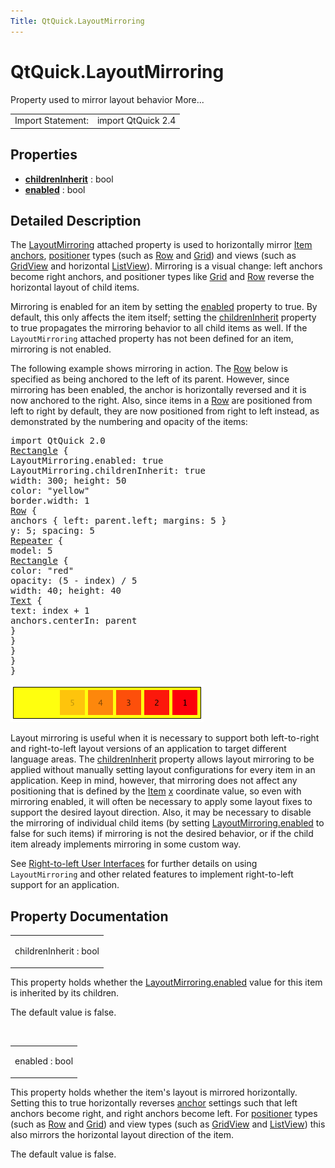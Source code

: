 ```yaml
---
Title: QtQuick.LayoutMirroring
---
```


# QtQuick.LayoutMirroring

<span class="subtitle"></span>
<!-- $$$LayoutMirroring-brief -->
<p>Property used to mirror layout behavior More...</p>
<!-- @@@LayoutMirroring -->
<table class="alignedsummary">
<tr><td class="memItemLeft rightAlign topAlign"> Import Statement:</td><td class="memItemRight bottomAlign"> import QtQuick 2.4</td></tr></table><ul>
</ul>
<h2 id="properties">Properties</h2>
<ul>
<li class="fn"><b><b><a href="#childrenInherit-prop">childrenInherit</a></b></b> : bool</li>
<li class="fn"><b><b><a href="#enabled-prop">enabled</a></b></b> : bool</li>
</ul>
<!-- $$$LayoutMirroring-description -->
<h2 id="details">Detailed Description</h2>
</p>
<p>The <a href="index.html">LayoutMirroring</a> attached property is used to horizontally mirror <a href="QtQuick.qtquick-positioning-anchors.md#anchor-layout">Item anchors</a>, <a href="QtQuick.qtquick-positioning-layouts.md">positioner</a> types (such as <a href="QtQuick.qtquick-positioning-layouts.md#row">Row</a> and <a href="QtQuick.qtquick-positioning-layouts.md#grid">Grid</a>) and views (such as <a href="QtQuick.draganddrop.md#gridview">GridView</a> and horizontal <a href="QtQuick.ListView.md">ListView</a>). Mirroring is a visual change: left anchors become right anchors, and positioner types like <a href="QtQuick.qtquick-positioning-layouts.md#grid">Grid</a> and <a href="QtQuick.qtquick-positioning-layouts.md#row">Row</a> reverse the horizontal layout of child items.</p>
<p>Mirroring is enabled for an item by setting the <a href="#enabled-prop">enabled</a> property to true. By default, this only affects the item itself; setting the <a href="#childrenInherit-prop">childrenInherit</a> property to true propagates the mirroring behavior to all child items as well. If the <code>LayoutMirroring</code> attached property has not been defined for an item, mirroring is not enabled.</p>
<p>The following example shows mirroring in action. The <a href="QtQuick.qtquick-positioning-layouts.md#row">Row</a> below is specified as being anchored to the left of its parent. However, since mirroring has been enabled, the anchor is horizontally reversed and it is now anchored to the right. Also, since items in a <a href="QtQuick.qtquick-positioning-layouts.md#row">Row</a> are positioned from left to right by default, they are now positioned from right to left instead, as demonstrated by the numbering and opacity of the items:</p>
<pre class="qml">import QtQuick 2.0
<span class="type"><a href="QtQuick.Rectangle.md">Rectangle</a></span> {
<span class="name">LayoutMirroring</span>.enabled: <span class="number">true</span>
<span class="name">LayoutMirroring</span>.childrenInherit: <span class="number">true</span>
<span class="name">width</span>: <span class="number">300</span>; <span class="name">height</span>: <span class="number">50</span>
<span class="name">color</span>: <span class="string">&quot;yellow&quot;</span>
<span class="name">border</span>.width: <span class="number">1</span>
<span class="type"><a href="QtQuick.Row.md">Row</a></span> {
<span class="type">anchors</span> { <span class="name">left</span>: <span class="name">parent</span>.<span class="name">left</span>; <span class="name">margins</span>: <span class="number">5</span> }
<span class="name">y</span>: <span class="number">5</span>; <span class="name">spacing</span>: <span class="number">5</span>
<span class="type"><a href="QtQuick.Repeater.md">Repeater</a></span> {
<span class="name">model</span>: <span class="number">5</span>
<span class="type"><a href="QtQuick.Rectangle.md">Rectangle</a></span> {
<span class="name">color</span>: <span class="string">&quot;red&quot;</span>
<span class="name">opacity</span>: (<span class="number">5</span> <span class="operator">-</span> <span class="name">index</span>) <span class="operator">/</span> <span class="number">5</span>
<span class="name">width</span>: <span class="number">40</span>; <span class="name">height</span>: <span class="number">40</span>
<span class="type"><a href="QtQuick.Text.md">Text</a></span> {
<span class="name">text</span>: <span class="name">index</span> <span class="operator">+</span> <span class="number">1</span>
<span class="name">anchors</span>.centerIn: <span class="name">parent</span>
}
}
}
}
}</pre>
<p class="centerAlign"><img src="../../../media/layoutmirroring.png" alt="" /></p><p>Layout mirroring is useful when it is necessary to support both left-to-right and right-to-left layout versions of an application to target different language areas. The <a href="#childrenInherit-prop">childrenInherit</a> property allows layout mirroring to be applied without manually setting layout configurations for every item in an application. Keep in mind, however, that mirroring does not affect any positioning that is defined by the <a href="QtQuick.Item.md">Item</a> <a href="QtQuick.Item.md#x-prop">x</a> coordinate value, so even with mirroring enabled, it will often be necessary to apply some layout fixes to support the desired layout direction. Also, it may be necessary to disable the mirroring of individual child items (by setting <a href="#enabled-prop">LayoutMirroring.enabled</a> to false for such items) if mirroring is not the desired behavior, or if the child item already implements mirroring in some custom way.</p>
<p>See <a href="QtQuick.qtquick-positioning-righttoleft.md">Right-to-left User Interfaces</a> for further details on using <code>LayoutMirroring</code> and other related features to implement right-to-left support for an application.</p>
<!-- @@@LayoutMirroring -->
<h2>Property Documentation</h2>
<!-- $$$childrenInherit -->
<table class="qmlname"><tr valign="top" id="childrenInherit-prop"><td class="tblQmlPropNode"><p><span class="name">childrenInherit</span> : <span class="type">bool</span></p></td></tr></table><p>This property holds whether the <a href="#enabled-prop">LayoutMirroring.enabled</a> value for this item is inherited by its children.</p>
<p>The default value is false.</p>
<!-- @@@childrenInherit -->
<br/>
<!-- $$$enabled -->
<table class="qmlname"><tr valign="top" id="enabled-prop"><td class="tblQmlPropNode"><p><span class="name">enabled</span> : <span class="type">bool</span></p></td></tr></table><p>This property holds whether the item's layout is mirrored horizontally. Setting this to true horizontally reverses <a href="QtQuick.qtquick-positioning-anchors.md#anchor-layout">anchor</a> settings such that left anchors become right, and right anchors become left. For <a href="QtQuick.qtquick-positioning-layouts.md">positioner</a> types (such as <a href="QtQuick.qtquick-positioning-layouts.md#row">Row</a> and <a href="QtQuick.qtquick-positioning-layouts.md#grid">Grid</a>) and view types (such as <a href="QtQuick.draganddrop.md#gridview">GridView</a> and <a href="QtQuick.ListView.md">ListView</a>) this also mirrors the horizontal layout direction of the item.</p>
<p>The default value is false.</p>
<!-- @@@enabled -->
<br/>
